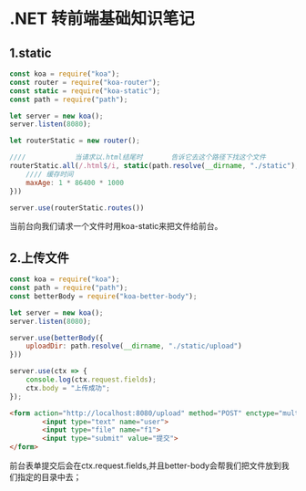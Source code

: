 # .NET 转前端基础知识笔记

## 1.static
```javascript
const koa = require("koa");
const router = require("koa-router");
const static = require("koa-static");
const path = require("path");

let server = new koa();
server.listen(8080);

let routerStatic = new router();

////            当请求以.html结尾时       告诉它去这个路径下找这个文件
routerStatic.all(/.html$/i, static(path.resolve(__dirname, "./static"), {
    //// 缓存时间
    maxAge: 1 * 86400 * 1000
}))

server.use(routerStatic.routes())
```
当前台向我们请求一个文件时用koa-static来把文件给前台。

## 2.上传文件
```javascript
const koa = require("koa");
const path = require("path");
const betterBody = require("koa-better-body");

let server = new koa();
server.listen(8080);

server.use(betterBody({
    uploadDir: path.resolve(__dirname, "./static/upload")
}))

server.use(ctx => {    
    console.log(ctx.request.fields);
    ctx.body = "上传成功";
});
```
```html
<form action="http://localhost:8080/upload" method="POST" enctype="multipart/form-data">
        <input type="text" name="user">
        <input type="file" name="f1">
        <input type="submit" value="提交">
</form>
```
前台表单提交后会在ctx.request.fields,并且better-body会帮我们把文件放到我们指定的目录中去；
